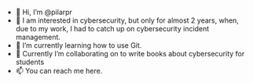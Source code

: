 - 👋 Hi, I’m @pilarpr
- 👀 I am interested in cybersecurity, but only for almost 2 years, when, due to my work, I had to catch up on cybersecurity incident management.
- 🌱 I’m currently learning how to use Git.
- 💞️ Currently I’m collaborating on to write books about cybersecurity for students
- 📫 You can reach me here.
